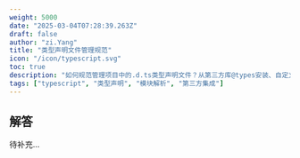 ```yaml
---
weight: 5000
date: "2025-03-04T07:28:39.263Z"
draft: false
author: "zi.Yang"
title: "类型声明文件管理规范"
icon: "/icon/typescript.svg"
toc: true
description: "如何规范管理项目中的.d.ts类型声明文件？从第三方库@types安装、自定义全局类型声明、模块扩展等场景，说明类型查找策略及tsconfig.json中typeRoots配置的作用。"
tags: ["typescript", "类型声明", "模块解析", "第三方集成"]
---
```


## 解答

待补充...
